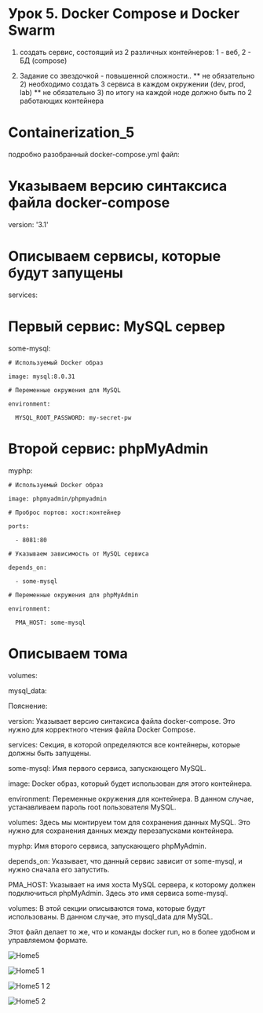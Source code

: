 # Урок 5. Docker Compose и Docker Swarm

1) создать сервис, состоящий из 2 различных контейнеров: 1 - веб, 2 - БД (compose)

2)  Задание со звездочкой - повышенной сложности..
** не обязательно 2) необходимо создать 3 сервиса в каждом окружении (dev, prod, lab)
** не обязательно 3) по итогу на каждой ноде должно быть по 2 работающих контейнера

# Containerization_5

подробно разобранный docker-compose.yml файл:

# Указываем версию синтаксиса файла docker-compose

version: '3.1'

# Описываем сервисы, которые будут запущены

services:

  # Первый сервис: MySQL сервер
  
  some-mysql:
  
    # Используемый Docker образ
    
    image: mysql:8.0.31
    
    # Переменные окружения для MySQL
    
    environment:
    
      MYSQL_ROOT_PASSWORD: my-secret-pw


  # Второй сервис: phpMyAdmin
  
  myphp:
  
    # Используемый Docker образ
    
    image: phpmyadmin/phpmyadmin
    
    # Проброс портов: хост:контейнер
    
    ports:
    
      - 8081:80
      
    # Указываем зависимость от MySQL сервиса
    
    depends_on:
    
      - some-mysql
      
    # Переменные окружения для phpMyAdmin
    
    environment:
    
      PMA_HOST: some-mysql

# Описываем тома

volumes:

  mysql_data:
  
Пояснение:

version: Указывает версию синтаксиса файла docker-compose. Это нужно для корректного чтения файла Docker Compose.

services: Секция, в которой определяются все контейнеры, которые должны быть запущены.

some-mysql: Имя первого сервиса, запускающего MySQL.

image: Docker образ, который будет использован для этого контейнера.

environment: Переменные окружения для контейнера. В данном случае, устанавливаем пароль root пользователя MySQL.

volumes: Здесь мы монтируем том для сохранения данных MySQL. Это нужно для сохранения данных между перезапусками контейнера.

myphp: Имя второго сервиса, запускающего phpMyAdmin.

depends_on: Указывает, что данный сервис зависит от some-mysql, и нужно сначала его запустить.

PMA_HOST: Указывает на имя хоста MySQL сервера, к которому должен подключиться phpMyAdmin. Здесь это имя сервиса some-mysql.

volumes: В этой секции описываются тома, которые будут использованы. В данном случае, это mysql_data для MySQL.

Этот файл делает то же, что и команды docker run, но в более удобном и управляемом формате.


![Home5](https://github.com/Andymarch83/Containerization_5/assets/122732408/8505e71f-c256-46d4-93c3-4744ddb735bb)

![Home5 1](https://github.com/Andymarch83/Containerization_5/assets/122732408/b72fc68f-243a-4f9a-82cf-95d39d4a05da)

![Home5 1 2](https://github.com/Andymarch83/Containerization_5/assets/122732408/e3db8f4c-93a0-45fe-a566-7f940f6e4cdd)

![Home5 2](https://github.com/Andymarch83/Containerization_5/assets/122732408/76f933b6-4b37-4731-a339-d9c3dc8000a7)


